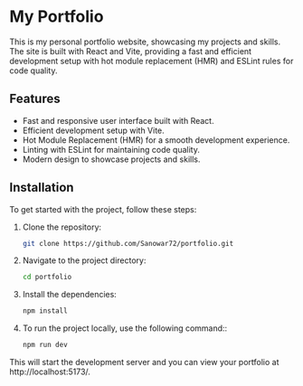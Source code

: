 # My Portfolio

This is my personal portfolio website, showcasing my projects and skills. The site is built with React and Vite, providing a fast and efficient development setup with hot module replacement (HMR) and ESLint rules for code quality.

## Features

- Fast and responsive user interface built with React.
- Efficient development setup with Vite.
- Hot Module Replacement (HMR) for a smooth development experience.
- Linting with ESLint for maintaining code quality.
- Modern design to showcase projects and skills.

## Installation

To get started with the project, follow these steps:

1. Clone the repository:
   ```sh
   git clone https://github.com/Sanowar72/portfolio.git
   ```
2. Navigate to the project directory:
   ```sh
   cd portfolio
   ```
3. Install the dependencies:
   ```sh
   npm install
   ```
4. To run the project locally, use the following command::
   ```sh
   npm run dev
   ```
This will start the development server and you can view your portfolio at http://localhost:5173/.